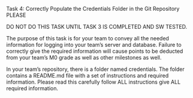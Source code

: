 Task 4: Correctly Populate the Credentials Folder in the Git Repository PLEASE

DO NOT DO THIS TASK UNTIL TASK 3 IS COMPLETED AND SW TESTED.

The purpose of this task is for your team to convey all the needed information for logging
into your team’s server and database. Failure to correctly give the required information
will cause points to be deducted from your team’s M0 grade as well as other milestones as
well.

In your team’s repository, there is a folder named credentials. The folder contains a
README.md file with a set of instructions and required information. Please read this
carefully follow ALL instructions give ALL required information.